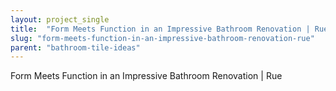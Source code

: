 ```yaml
---
layout: project_single
title:  "Form Meets Function in an Impressive Bathroom Renovation | Rue"
slug: "form-meets-function-in-an-impressive-bathroom-renovation-rue"
parent: "bathroom-tile-ideas"
---
```

Form Meets Function in an Impressive Bathroom Renovation | Rue